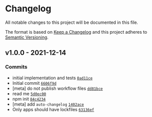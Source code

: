 # Changelog

All notable changes to this project will be documented in this file.

The format is based on [Keep a Changelog](https://keepachangelog.com/en/1.0.0/)
and this project adheres to [Semantic Versioning](https://semver.org/spec/v2.0.0.html).

## v1.0.0 - 2021-12-14

### Commits

- initial implementation and tests [`0ad11ce`](https://github.com/es-shims/Array.prototype.groupBy/commit/0ad11cee03cbb6ba3e284c152a72673c9e361c4a)
- Initial commit [`6606f9d`](https://github.com/es-shims/Array.prototype.groupBy/commit/6606f9d08ec03e865c864c41d142fd7b75c75182)
- [meta] do not publish workflow files [`dd81bce`](https://github.com/es-shims/Array.prototype.groupBy/commit/dd81bce778d29bf3cee86a773824400c612c4fff)
- read me [`5d0ec00`](https://github.com/es-shims/Array.prototype.groupBy/commit/5d0ec00a24a2c23728c16a8e78d205b197532f7b)
- npm init [`84c4234`](https://github.com/es-shims/Array.prototype.groupBy/commit/84c42344e12a26def11d8aefd3dc41c0a7c4211b)
- [meta] add `auto-changelog` [`1402ace`](https://github.com/es-shims/Array.prototype.groupBy/commit/1402ace2ed7626c7704cb59578cae84bd69b492d)
- Only apps should have lockfiles [`63136ef`](https://github.com/es-shims/Array.prototype.groupBy/commit/63136ef4f2dbdcb3bf67b951f112729bdc1c1e6d)
